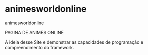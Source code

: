 # animesworldonline
 animesworldonline


 PAGINA DE ANIMES ONLINE

 A ideia desse Site e demonstrar as capacidades de programação e compreendimento do framework.